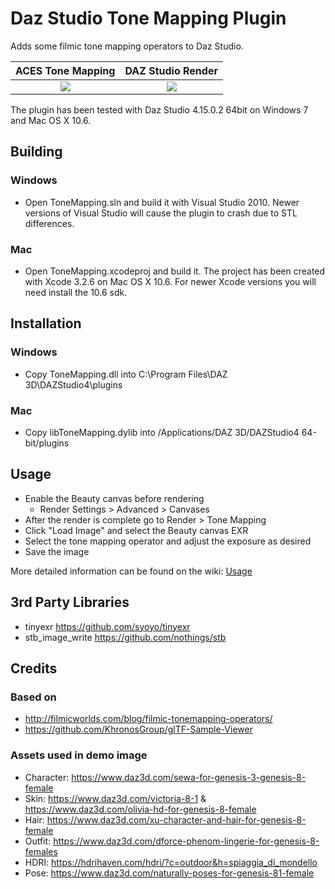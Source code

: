 # Daz Studio Tone Mapping Plugin
Adds some filmic tone mapping operators to Daz Studio.

ACES Tone Mapping          |  DAZ Studio Render
:-------------------------:|:-------------------------:
![](https://raw.githubusercontent.com/wiki/nalexandru/ToneMapping/images/PluginDemo_Natural_ACES.png)  |  ![](https://raw.githubusercontent.com/wiki/nalexandru/ToneMapping/images/PluginDemo_Natural.png)

The plugin has been tested with Daz Studio 4.15.0.2 64bit on Windows 7 and Mac OS X 10.6.

## Building
### Windows
* Open ToneMapping.sln and build it with Visual Studio 2010. Newer versions of Visual Studio will cause the plugin to crash due to STL differences.
### Mac
* Open ToneMapping.xcodeproj and build it. The project has been created with Xcode 3.2.6 on Mac OS X 10.6. For newer Xcode versions you will need install the 10.6 sdk.

## Installation
### Windows
* Copy ToneMapping.dll into C:\Program Files\DAZ 3D\DAZStudio4\plugins
### Mac
* Copy libToneMapping.dylib into /Applications/DAZ 3D/DAZStudio4 64-bit/plugins

## Usage
* Enable the Beauty canvas before rendering
	- Render Settings > Advanced > Canvases
* After the render is complete go to Render > Tone Mapping
* Click "Load Image" and select the Beauty canvas EXR
* Select the tone mapping operator and adjust the exposure as desired
* Save the image

More detailed information can be found on the wiki: [Usage](https://github.com/nalexandru/ToneMapping/wiki/Usage)

## 3rd Party Libraries
* tinyexr https://github.com/syoyo/tinyexr
* stb_image_write https://github.com/nothings/stb

## Credits 
### Based on
* http://filmicworlds.com/blog/filmic-tonemapping-operators/
* https://github.com/KhronosGroup/glTF-Sample-Viewer
### Assets used in demo image
* Character: https://www.daz3d.com/sewa-for-genesis-3-genesis-8-female
* Skin: https://www.daz3d.com/victoria-8-1 & https://www.daz3d.com/olivia-hd-for-genesis-8-female
* Hair: https://www.daz3d.com/xu-character-and-hair-for-genesis-8-female
* Outfit: https://www.daz3d.com/dforce-phenom-lingerie-for-genesis-8-females
* HDRI: https://hdrihaven.com/hdri/?c=outdoor&h=spiaggia_di_mondello
* Pose: https://www.daz3d.com/naturally-poses-for-genesis-81-female
